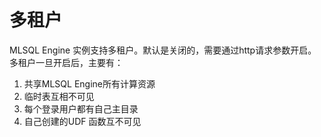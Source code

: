# 多租户

MLSQL Engine 实例支持多租户。默认是关闭的，需要通过http请求参数开启。
多租户一旦开启后，主要有：

1. 共享MLSQL Engine所有计算资源
2. 临时表互相不可见
3. 每个登录用户都有自己主目录
4. 自己创建的UDF 函数互不可见